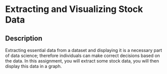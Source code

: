 <h1>Extracting and Visualizing Stock Data</h1>
<h2>Description</h2>

Extracting essential data from a dataset and displaying it is a necessary part of data science; therefore individuals can make correct decisions based on the data. In this assignment, you will extract some stock data, you will then display this data in a graph.
